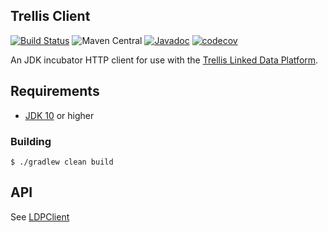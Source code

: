 ## Trellis Client

[![Build Status](https://travis-ci.org/trellis-ldp/trellis-client.png?branch=master)](https://travis-ci.org/trellis-ldp/trellis-client)
![Maven Central](https://img.shields.io/maven-central/v/cool.pandora/ldp-client.svg)
[![Javadoc](https://javadoc-badge.appspot.com/org.trellisldp/trellis-client.svg?label=javadoc)](https://trellis-ldp.github.io/trellis-client/apidocs/)
[![codecov](https://codecov.io/gh/trellis-ldp/trellis-client/branch/master/graph/badge.svg)](https://codecov.io/gh/trellis-ldp/trellis-client)

An JDK incubator HTTP client for use with the [Trellis Linked Data Platform](https://trellis-ldp.github.io/trellis/apidocs/).

## Requirements
* [JDK 10](http://jdk.java.net/10/) or higher

### Building
    $ ./gradlew clean build

## API
See [LDPClient](https://github.com/trellis-ldp/trellis-client/blob/master/client/src/main/java/org/trellisldp/client/LdpClient.java)

